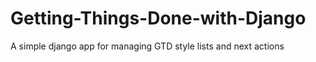 # Getting-Things-Done-with-Django
A simple django app for managing GTD style lists and next actions

